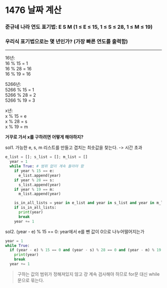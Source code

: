 1476 날짜 계산
================
### 준규네 나라 연도 표기법: E S M (1 ≤ E ≤ 15, 1 ≤ S ≤ 28, 1 ≤ M ≤ 19)  
### 우리식 표기법으로는 몇 년인가? (가장 빠른 연도를 출력함)  
-----------------------

16년:  
16 % 15 = 1  
16 % 28 = 16  
16 % 19 = 16  
  
5266년:  
5266 % 15 = 1  
5266 % 28 = 2  
5266 % 19 = 3  
  
x년:  
x % 15 = e  
x % 28 = s  
x % 19 = m  
  
**거꾸로 가서 x를 구하려면 어떻게 해야하지?**  

sol1. 가능한 e, s, m 리스트를 만들고 겹치는 최솟값을 찾는다. -> 시간 초과
```python
e_list = []; s_list = []; m_list = []
  year = 1
  while True: # 범위 없이 계속 돌아야 함
    if year % 15 == e:
      e_list.append(year)
    if year % 28 == s:
      s_list.append(year)
    if year % 19 == m:
      m_list.append(year)

    is_in_all_lists = year in e_list and year in s_list and year in m_list
    if is_in_all_lists: 
      print(year)
      break
    year += 1
```
sol2. (year - e) % 15 == 0: year에서 e를 뺀 값이 0으로 나누어떨어지는가  
```python
year = 1
while True:
  if (year - e) % 15 == 0 and (year - s) % 28 == 0 and (year - m) % 19 == 0:
    print(year)
    break
  year += 1
```
> 구하는 값의 범위가 정해져있지 않고 걍 계속 검사해야 하므로 for문 대신 while문으로 묶는다. 

